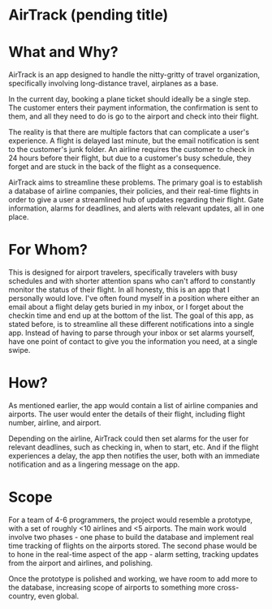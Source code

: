 
# AirTrack (pending title)

# What and Why?

AirTrack is an app designed to handle the nitty-gritty of travel organization, specifically involving long-distance travel, airplanes as a base.

In the current day, booking a plane ticket should ideally be a single step. The customer enters their payment information, the confirmation is sent to them, and all they need to do is go to the airport and check into their flight.

The reality is that there are multiple factors that can complicate a user's experience. A flight is delayed last minute, but the email notification is sent to the customer's junk folder. An airline requires the customer to check in 24 hours before their flight, but due to a customer's busy schedule, they forget and are stuck in the back of the flight as a consequence. 

AirTrack aims to streamline these problems. The primary goal is to establish a database of airline companies, their policies, and their real-time flights in order to give a user a streamlined hub of updates regarding their flight. Gate information, alarms for deadlines, and alerts with relevant updates, all in one place.

# For Whom?

This is designed for airport travelers, specifically travelers with busy schedules and with shorter attention spans who can't afford to constantly monitor the status of their flight. In all honesty, this is an app that I personally would love. I've often found myself in a position where either an email about a flight delay gets buried in my inbox, or I forget about the checkin time and end up at the bottom of the list. The goal of this app, as stated before, is to streamline all these different notifications into a single app. Instead of having to parse through your inbox or set alarms yourself, have one point of contact to give you the information you need, at a single swipe.

# How?

As mentioned earlier, the app would contain a list of airline companies and airports. The user would enter the details of their flight, including flight number, airline, and airport.

Depending on the airline, AirTrack could then set alarms for the user for relevant deadlines, such as checking in, when to start, etc. And if the flight experiences a delay, the app then notifies the user, both with an immediate notification and as a lingering message on the app.

# Scope

For a team of 4-6 programmers, the project would resemble a prototype, with a set of roughly <10 airlines and <5 airports. The main work would involve two phases - one phase to build the database and implement real time tracking of flights on the airports stored. The second phase would be to hone in the real-time aspect of the app - alarm setting, tracking updates from the airport and airlines, and polishing. 

Once the prototype is polished and working, we have room to add more to the database, increasing scope of airports to something more cross-country, even global. 